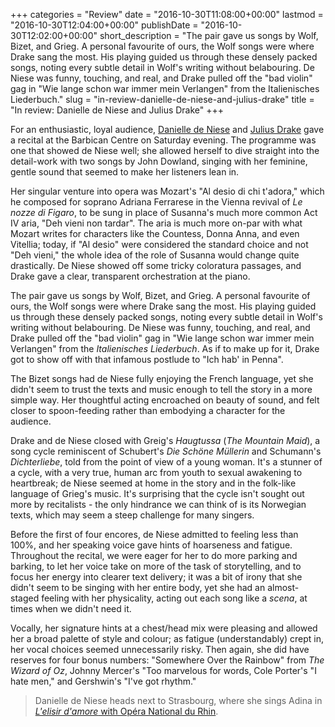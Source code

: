 +++
categories = "Review"
date = "2016-10-30T11:08:00+00:00"
lastmod = "2016-10-30T12:04:00+00:00"
publishDate = "2016-10-30T12:02:00+00:00"
short_description = "The pair gave us songs by Wolf, Bizet, and Grieg. A personal favourite of ours, the Wolf songs were where Drake sang the most. His playing guided us through these densely packed songs, noting every subtle detail in Wolf's writing without belabouring. De Niese was funny, touching, and real, and Drake pulled off the \"bad violin\" gag in \"Wie lange schon war immer mein Verlangen\" from the Italienisches Liederbuch."
slug = "in-review-danielle-de-niese-and-julius-drake"
title = "In review: Danielle de Niese and Julius Drake"
+++

For an enthusiastic, loyal audience, [Danielle de Niese](/scene/people/danielle-de-niese/) and [Julius Drake](/scene/people/julius-drake/) gave a recital at the Barbican Centre on Saturday evening. The programme was one that showed de Niese well; she allowed herself to dive straight into the detail-work with two songs by John Dowland, singing with her feminine, gentle sound that seemed to make her listeners lean in.

Her singular venture into opera was Mozart's "Al desio di chi t'adora," which he composed for soprano Adriana Ferrarese in the Vienna revival of *Le nozze di Figaro*, to be sung in place of Susanna's much more common Act IV aria, "Deh vieni non tardar". The aria is much more on-par with what Mozart writes for characters like the Countess, Donna Anna, and even Vitellia; today, if "Al desio" were considered the standard choice and not "Deh vieni," the whole idea of the role of Susanna would change quite drastically. De Niese showed off some tricky coloratura passages, and Drake gave a clear, transparent orchestration at the piano.

The pair gave us songs by Wolf, Bizet, and Grieg. A personal favourite of ours, the Wolf songs were where Drake sang the most. His playing guided us through these densely packed songs, noting every subtle detail in Wolf's writing without belabouring. De Niese was funny, touching, and real, and Drake pulled off the "bad violin" gag in "Wie lange schon war immer mein Verlangen" from the *Italienisches Liederbuch*. As if to make up for it, Drake got to show off with that infamous postlude to "Ich hab' in Penna".

The Bizet songs had de Niese fully enjoying the French language, yet she didn't seem to trust the texts and music enough to tell the story in a more simple way. Her thoughtful acting encroached on beauty of sound, and felt closer to spoon-feeding rather than embodying a character for the audience.

Drake and de Niese closed with Greig's *Haugtussa* (*The Mountain Maid*), a song cycle reminiscent of Schubert's *Die Schöne Müllerin* and Schumann's *Dichterliebe*, told from the point of view of a young woman. It's a stunner of a cycle, with a very true, human arc from youth to sexual awakening to heartbreak; de Niese seemed at home in the story and in the folk-like language of Grieg's music. It's surprising that the cycle isn't sought out more by recitalists - the only hindrance we can think of is its Norwegian texts, which may seem a steep challenge for many singers.

Before the first of four encores, de Niese admitted to feeling less than 100%, and her speaking voice gave hints of hoarseness and fatigue. Throughout the recital, we were eager for her to do more parking and barking, to let her voice take on more of the task of storytelling, and to focus her energy into clearer text delivery; it was a bit of irony that she didn't seem to be singing with her entire body, yet she had an almost-staged feeling with her physicality, acting out each song like a *scena*, at times when we didn't need it. 

Vocally, her signature hints at a chest/head mix were pleasing and allowed her a broad palette of style and colour; as fatigue (understandably) crept in, her vocal choices seemed unnecessarily risky. Then again, she did have reserves for four bonus numbers: "Somewhere Over the Rainbow" from *The Wizard of Oz*, Johnny Mercer's "Too marvelous for words, Cole Porter's "I hate men," and Gershwin's "I've got rhythm."

>Danielle de Niese heads next to Strasbourg, where she sings Adina in [*L'elisir d'amore* with Opéra National du Rhin](http://www.operanationaldurhin.eu/opera-2016-2017--elisir-damore-opera-national-du-rhin.html).
